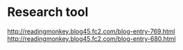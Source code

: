 Research tool
====

http://readingmonkey.blog45.fc2.com/blog-entry-769.html
http://readingmonkey.blog45.fc2.com/blog-entry-680.html